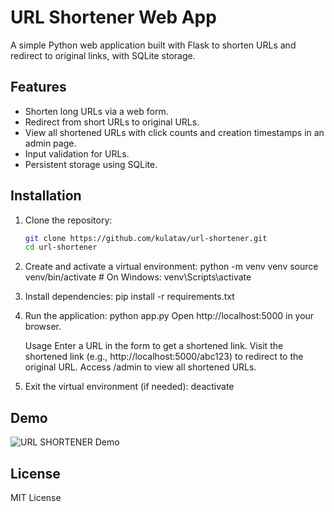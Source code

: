 # URL Shortener Web App

A simple Python web application built with Flask to shorten URLs and redirect to original links, with SQLite storage.

## Features
- Shorten long URLs via a web form.
- Redirect from short URLs to original URLs.
- View all shortened URLs with click counts and creation timestamps in an admin page.
- Input validation for URLs.
- Persistent storage using SQLite.

## Installation
1. Clone the repository:
   ```bash
   git clone https://github.com/kulatav/url-shortener.git
   cd url-shortener

2. Create and activate a virtual environment:
    python -m venv venv
    source venv/bin/activate  # On Windows: venv\Scripts\activate

3. Install dependencies:
    pip install -r requirements.txt
    
4. Run the application:
    python app.py
    Open http://localhost:5000 in your browser.

    Usage
        Enter a URL in the form to get a shortened link.
        Visit the shortened link (e.g., http://localhost:5000/abc123) to redirect to the original URL.
        Access /admin to view all shortened URLs.

5. Exit the virtual environment (if needed):
    deactivate

## Demo
![URL SHORTENER Demo](url-shortener-demo.gif)

## License
MIT License